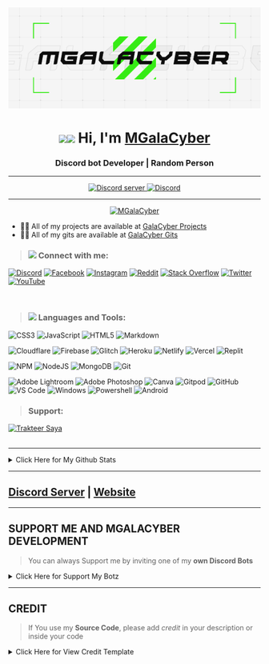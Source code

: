 <div align="center" style"border-radius:15px">
      <a href="https://galacyber.xyz">
        <img src="./Images/MGalaCyber.gif" />
    </a>
</div>
<h1 align="center">
<!--       <a href="https://galacyber.xyz"> -->
            <img src="https://media.giphy.com/media/hvRJCLFzcasrR4ia7z/giphy.gif" width="28"/><img src="https://emojis.slackmojis.com/emojis/images/1531849430/4246/blob-sunglasses.gif?1531849430" width="28"/>
      </a>
      Hi, I'm
      <a href="https://galacyber.is-a.dev">MGalaCyber</a>
</h1>

<h3 align="center">
  Discord bot Developer | Random Person
</h3>

***
<p align="center">
  <a href="https://discord.gg/VzGNhtmmfB"><img src="https://discordapp.com/api/guilds/826406117658853417/widget.png?style=banner2" alt="Discord server">
  </a>
  <a href="https://discord.com/users/682211671728455702">
    <img src="https://discord.c99.nl/widget/theme-2/682211671728455702.png" width = 376,5px alt="Discord"/>
  </a>
</p>

<!-- <div align="center" width="40">

![GitHub WidgetBox](https://github-widgetbox.vercel.app/api/profile?username=MGalaCyber&theme=dark&data=followers,repositories,stars,commits)

</div> -->

***
<p align="center">
  <a href="https://github.com/MGalaCyber">
    <img src="https://komarev.com/ghpvc/?username=MGalaCyber&style=for-the-badge&label=PROFILE%20VIEWS&color=6e57ff" alt="MGalaCyber" />
  </a>
</p>

- 👨‍💻 All of my projects are available at [GalaCyber Projects](https://github.com/MGalaCyber?tab=repositories)
- 👨‍💻 All of my gits are available at [GalaCyber Gits](https://gist.github.com/MGalaCyber)

> <h3 align="left"><img src='https://raw.githubusercontent.com/ShahriarShafin/ShahriarShafin/main/Assets/handshake.gif' width="40"> Connect with me:</h3>
<div align="left">

[![Discord](https://img.shields.io/badge/Discord-%230167ff.svg?style=for-the-badge&logo=discord&logoColor=white)](htttps://discord.gg/https://discord.gg/VzGNhtmmfB)
[![Facebook](https://img.shields.io/badge/Facebook-%231877F2.svg?style=for-the-badge&logo=Facebook&logoColor=white)](https://facebook.com/GalaNimation)
[![Instagram](https://img.shields.io/badge/Instagram-%23E4405F.svg?style=for-the-badge&logo=Instagram&logoColor=white)](https://instagram.com/Ib.Manggala)
[![Reddit](https://img.shields.io/badge/Reddit-%23FF4500.svg?style=for-the-badge&logo=Reddit&logoColor=white)](https://reddit.com/user/GalaXd1274)
[![Stack Overflow](https://img.shields.io/badge/-Stackoverflow-FE7A16?style=for-the-badge&logo=stack-overflow&logoColor=white)](https://stackoverflow.com/users/18128610)
[![Twitter](https://img.shields.io/badge/Twitter-%231DA1F2.svg?style=for-the-badge&logo=Twitter&logoColor=white)](https://twitter.com/IB_Manggala)
[![YouTube](https://img.shields.io/badge/YouTube-%23FF0000.svg?style=for-the-badge&logo=YouTube&logoColor=white)](https://youtube.com/@GalaXd1274)
<!-- [![Codepen](https://img.shields.io/badge/Codepen-%23000000.svg?style=for-the-badge&logo=Codepen&logoColor=white)](https://codepen.io/mgalacyber) -->
<!-- [![Codesandbox](https://img.shields.io/badge/Codesandbox-%23000000.svg?style=for-the-badge&logo=Codesandbox&logoColor=white)](https://codesandbox.com/mgalacyber) --> 

<br/>

</div>

> <h3 align="left"><img src = "https://media2.giphy.com/media/QssGEmpkyEOhBCb7e1/giphy.gif?cid=ecf05e47a0n3gi1bfqntqmob8g9aid1oyj2wr3ds3mg700bl&rid=giphy.gif" width = 18> Languages and Tools: </h3>
<div align="left">

![CSS3](https://img.shields.io/badge/css3-%231572B6.svg?style=for-the-badge&logo=css3&logoColor=white)
![JavaScript](https://img.shields.io/badge/javascript-%23323330.svg?style=for-the-badge&logo=javascript&logoColor=%23F7DF1E)
![HTML5](https://img.shields.io/badge/html5-%23E34F26.svg?style=for-the-badge&logo=html5&logoColor=white)
![Markdown](https://img.shields.io/badge/markdown-%23000000.svg?style=for-the-badge&logo=markdown&logoColor=white)
<!-- ![Python](https://img.shields.io/badge/python-3670A0?style=for-the-badge&logo=python&logoColor=ffdd54) -->
<!-- ![TypeScript](https://img.shields.io/badge/typescript-%23007ACC.svg?style=for-the-badge&logo=typescript&logoColor=white) -->
![Cloudflare](https://img.shields.io/badge/Cloudflare-F38020?style=for-the-badge&logo=Cloudflare&logoColor=white)
![Firebase](https://img.shields.io/badge/firebase-%23039BE5.svg?style=for-the-badge&logo=firebase)
![Glitch](https://img.shields.io/badge/glitch-%233333FF.svg?style=for-the-badge&logo=glitch&logoColor=white)
![Heroku](https://img.shields.io/badge/heroku-%23430098.svg?style=for-the-badge&logo=heroku&logoColor=white)
![Netlify](https://img.shields.io/badge/netlify-%23000000.svg?style=for-the-badge&logo=netlify&logoColor=#00C7B7)
![Vercel](https://img.shields.io/badge/vercel-%23000000.svg?style=for-the-badge&logo=vercel&logoColor=white)
![Replit](https://img.shields.io/badge/-replit-%23E34F26?style=for-the-badge&logo=replit&logoColor=white)
<!-- ![Oracle](https://img.shields.io/badge/Oracle-F80000?style=for-the-badge&logo=oracle&logoColor=white) -->
<!-- ![DigitalOcean](https://img.shields.io/badge/DigitalOcean-%230167ff.svg?style=for-the-badge&logo=digitalOcean&logoColor=white) -->
<!-- ![Bootstrap](https://img.shields.io/badge/bootstrap-%23563D7C.svg?style=for-the-badge&logo=bootstrap&logoColor=white) -->
<!-- ![Express.js](https://img.shields.io/badge/express.js-%23404d59.svg?style=for-the-badge&logo=express&logoColor=%2361DAFB) -->
<!-- ![Flutter](https://img.shields.io/badge/Flutter-%2302569B.svg?style=for-the-badge&logo=Flutter&logoColor=white) -->
<!-- ![Microsoft Sql Server](https://img.shields.io/badge/-Sql%20Server-CC2927?style=for-the-badge&logo=microsoft-sql-server&logoColor=ffffff) -->
![NPM](https://img.shields.io/badge/-NPM-CB3837?style=for-the-badge&logo=npm&logoColor=white)
![NodeJS](https://img.shields.io/badge/-Node.js-339933?style=for-the-badge&logo=Node.js&logoColor=ffffff)
![MongoDB](https://img.shields.io/badge/MongoDB-%234ea94b.svg?style=for-the-badge&logo=mongodb&logoColor=white)
![Git](https://img.shields.io/badge/-Git-%23F05032?style=for-the-badge&logo=git&logoColor=%23ffffff)
<!-- ![MySQL](https://img.shields.io/badge/mysql-%2300f.svg?style=for-the-badge&logo=mysql&logoColor=white) -->
<!-- ![SQLite](https://img.shields.io/badge/sqlite-%2307405e.svg?style=for-the-badge&logo=sqlite&logoColor=white) -->
![Adobe Lightroom](https://img.shields.io/badge/Adobe%20Lightroom-31A8FF.svg?style=for-the-badge&logo=Adobe%20Lightroom&logoColor=white)
![Adobe Photoshop](https://img.shields.io/badge/adobephotoshop-%2331A8FF.svg?style=for-the-badge&logo=adobephotoshop&logoColor=white)
![Canva](https://img.shields.io/badge/Canva-%2300C4CC.svg?style=for-the-badge&logo=Canva&logoColor=white)
![Gitpod](https://img.shields.io/badge/-gitpod-%23FFA500?style=for-the-badge&logo=gitpod&logoColor=white)
![GitHub](https://img.shields.io/badge/-GitHub-181717?style=for-the-badge&logo=github)
![VS Code](http://img.shields.io/badge/-VS%20Code-007ACC?style=for-the-badge&logo=visual-studio-code&logoColor=ffffff)
![Windows](http://img.shields.io/badge/-Windows-0078D6?style=for-the-badge&logo=windows&logoColor=ffffff)
![Powershell](http://img.shields.io/badge/-Powershell-5391FE?style=for-the-badge&logo=powershell&logoColor=ffffff)
![Android](https://img.shields.io/badge/Android-3DDC84?style=for-the-badge&logo=android&logoColor=white)
<!-- ![Glitch](https://img.shields.io/badge/-glitch-%23FF1493?style=for-the-badge&logo=glitch&logoColor=white) -->
<!-- ![Railway](https://img.shields.io/badge/railway-563D7C?style=for-the-badge&logo=railway&logoColor=white) -->
<!-- ![sublime](https://img.shields.io/badge/-sublime-%23575757?style=for-the-badge&logo=Sublime-text&logoColor=orange) -->
<!-- ![Portfolio](https://img.shields.io/badge/Portfolio-%23000000.svg?style=for-the-badge&logo=firefox&logoColor=#FF7139) -->

</div>

> <h3 align="left">Support:</h3>
  <a href="https://trakteer.id/manggala1274" target="_blank">
      <img id="wse-buttons-preview" src="https://cdn.trakteer.id/images/embed/trbtn-green-1.png" height="40" style="border:0px;height:40px;" alt="Trakteer Saya">
  </a>
  <!-- <a href="https://ko-fi.com/mgalacyber1274" target="_blank">
    <img align="left" src="https://cdn.ko-fi.com/cdn/kofi3.png?v=3" height="50" width="210" alt="mgalacyber1274" />
  </a> -->
<br>
<br>

***
  
<details>
<summary>Click Here for My Github Stats</summary>
<br>
<div align="center">
  <a href="https://github.com/ryo-ma/github-profile-trophy">
    <img src="https://github-profile-trophy.vercel.app/?username=mgalacyber&theme=radical" alt="mgalacyber" />
  </a>
  <a href="https://twitter.com/" target="blank">
    <img src="https://img.shields.io/twitter/follow/?logo=twitter&style=for-the-badge" alt="" />
  </a>
  <a href="https://github.com/MGalaCyber">
    <img src="https://github-readme-stats.vercel.app/api/top-langs?username=mgalacyber&show_icons=true&title_color=04ff00&text_color=2bff00&bg_color=121212&locale=en&layout=compact" alt="mgalacyber" />
    <p>
  </a>
  <a href="https://github.com/MGalaCyber">
    <img src="https://github-readme-stats.vercel.app/api?username=mgalacyber&show_icons=true&title_color=04ff00&text_color=2bff00&bg_color=121212&locale=en" alt="mgalacyber" />
  </a>
  <a href="https://github.com/MGalaCyber">
    <img src="https://github-readme-streak-stats.herokuapp.com?user=MGalaCyber&hide_border=false&background=121212&currStreakLabel=4760BB&sideLabels=4760BB&currStreakNum=FFFF00&dates=FFFF00&sideNums=04ff00&fire=FF0000&ring=04ff00&stroke=FFFFFFFF)](https://git.io/streak-stats" />
  </a>
  <a href="https://github.com/MGalaCyber">
    <img src="https://github-readme-stats.vercel.app/api/wakatime?username=@01249c98-d102-4753-9eb3-d47cc1f3f864&show_icons=true&title_color=04ff00&text_color=4760BB&bg_color=121212&compact=True" />
  </a>

***
      
  <a href="https://github.com/MGalaCyber"><img alt="Activity Graph" src="https://github-readme-activity-graph.cyclic.app/graph?username=MGalaCyber&bg_color=0D1117&color=ffffff&line=04ff00&point=ffffff&area=true&hide_border=true" /></a>
</div>
</details>

***
## [Discord Server](https://discord.gg/VzGNhtmmfB) | [Website](https://galacyber.vercel.app)

***
## SUPPORT ME AND MGALACYBER DEVELOPMENT

> You can always Support me by inviting one of my **own Discord Bots**

<details>
<summary>Click Here for Support My Botz</summary>
<br>
  
  <div align="center">
<a href="https://top.gg/bot/869755197046530060">
  <img src="https://top.gg/api/widget/869755197046530060.svg">
</a>
</div>
  
</details>

***
## CREDIT
> If You use my **Source Code**, please add *credit* in your description or inside your code
<details>
<summary>Click Here for View Credit Template</summary>

      -------------------------------------------
      Author      : MGalaCyber
      Discord     : GalaXd#9165
      Github      : https://github.com/MGalaCyber
      Server      : https://discord.gg/VzGNhtmmfB
      -------------------------------------------

</details>

<!-- <img src="https://github-readme-streak-stats.herokuapp.com/?user=mgalacyber&theme=dark&" alt="mgalacyber" /> -->
<!-- <img src="https://github-readme-stats.vercel.app/api/top-langs/?username=mgalacyber&theme=tokyonight&hide=batchfile"> -->
<!-- <img src="https://cdn.discordapp.com/attachments/891317640763695134/940941206282715146/MGalaCyber.gif?size=4096" style"width: 100%;border-radius:15px"> -->
<!-- <img src="https://komarev.com/ghpvc/?username=mgalacyber&label=Profile%20views&color=00ff11&style=flat-square" alt="mgalacyber" /> -->
